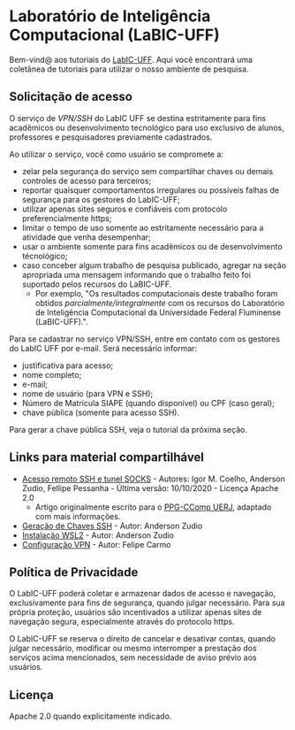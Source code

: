 # Laboratório de Inteligência Computacional (LaBIC-UFF)

Bem-vind@ aos tutoriais do [LabIC-UFF](http://labic.ic.uff.br).
Aqui você encontrará uma coletânea de tutoriais para utilizar o nosso ambiente de pesquisa.

## Solicitação de acesso

O serviço de *VPN/SSH* do LabIC UFF se destina estritamente para fins acadêmicos ou desenvolvimento tecnológico para uso exclusivo de alunos, professores e pesquisadores previamente cadastrados.

Ao utilizar o serviço, você como usuário se compromete a:
- zelar pela segurança do serviço sem compartilhar chaves ou demais controles de acesso para terceiros;
- reportar quaisquer comportamentos irregulares ou possíveis falhas de segurança para os gestores do LabIC-UFF;
- utilizar apenas sites seguros e confiáveis com protocolo preferencialmente https;
- limitar o tempo de uso somente ao estritamente necessário para a atividade que venha desempenhar;
- usar o ambiente somente para fins acadêmicos ou de desenvolvimento técnológico;
- caso conceber algum trabalho de pesquisa publicado, agregar na seção apropriada uma mensagem informando que o trabalho feito foi suportado pelos recursos do LaBIC-UFF.
  - Por exemplo, "Os resultados computacionais deste trabalho foram obtidos *parcialmente/integralmente* com os recursos do Laboratório de Inteligência Computacional da Universidade Federal Fluminense (LaBIC-UFF).".

Para se cadastrar no serviço VPN/SSH, entre em contato com os gestores do LabIC UFF por e-mail. Será necessário informar:
 - justificativa para acesso;
 - nome completo;
 - e-mail;
 - nome de usuário (para VPN e SSH);
 - Número de Matrícula SIAPE (quando disponível) ou CPF (caso geral);
 - chave pública (somente para acesso SSH).

Para gerar a chave pública SSH, veja o tutorial da próxima seção.

## Links para material compartilhável

- [Acesso remoto SSH e tunel SOCKS](./docs/PPG-CCOMP-Acesso-Remoto-Firefox-com-PuTTY.pdf) - Autores: Igor M. Coelho, Anderson Zudio, Fellipe Pessanha - Última versão: 10/10/2020 - Licença Apache 2.0
   * Artigo originalmente escrito para o [PPG-CComp UERJ](https://ccomp.ime.uerj.br), adaptado com mais informações.
- [Geração de Chaves SSH]([./docs/Geracao-Chaves-SSH.pdf](https://docs.google.com/document/d/1oJu6o9uhnNy4I7phsMRH9HU_h8hkI3pgROZtGL5nPqY/edit?usp=sharing)) - Autor: Anderson Zudio
- [Instalação WSL2]([./docs/Instalando-WSL.pdf](https://docs.google.com/document/d/10z-zEuzExjXIfGfxo_4cHAhkhyN91-Vcy_n6-TyGYuQ/edit?usp=sharing)) - Autor: Anderson Zudio
- [Configuração VPN](./docs/Manual-VPN-LABIC-UFF.odt) - Autor: Felipe Carmo

## Política de Privacidade

O LabIC-UFF poderá coletar e armazenar dados de acesso e navegação, exclusivamente para fins de segurança, quando julgar necessário. Para sua própria proteção, usuários são incentivados a utilizar apenas sites de navegação segura, especialmente através do protocolo https.

O LabIC-UFF se reserva o direito de cancelar e desativar contas, quando julgar necessário, modificar ou mesmo interromper a prestação dos serviços acima mencionados, sem necessidade de aviso prévio aos usuários.

## Licença

Apache 2.0 quando explicitamente indicado.
